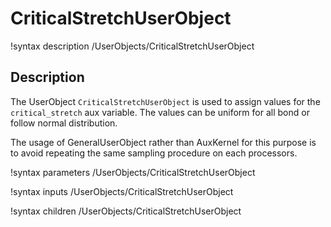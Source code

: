# CriticalStretchUserObject

!syntax description /UserObjects/CriticalStretchUserObject

## Description

The UserObject `CriticalStretchUserObject` is used to assign values for the `critical_stretch` aux variable. The values can be uniform for all bond or follow normal distribution.

The usage of GeneralUserObject rather than AuxKernel for this purpose is to avoid repeating the same sampling procedure on each processors.

!syntax parameters /UserObjects/CriticalStretchUserObject

!syntax inputs /UserObjects/CriticalStretchUserObject

!syntax children /UserObjects/CriticalStretchUserObject
